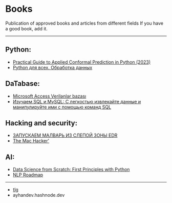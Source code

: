 # Books

 Publication of approved books and articles from different fields If you have a good book, add it.
 


  -----------------------------------------

 ## Python: 
  - [Practical Guide to Applied Conformal Prediction in Python (2023)](https://github.com/ayhan-dev/Books/blob/main/file/Practical%20Guide%20to%20Applied%20Conformal%20Prediction%20in%20Python-1.pdf)
  - [Python для всех. Обработка данных](https://github.com/ayhan-dev/Books/blob/main/file/Charlz_R._Severans_Python_dlya_vseh.pdf)


 ## DaTabase: 
  - [Microsoft Access Verilənlər bazası](https://github.com/ayhan-dev/Books/blob/main/file/Access_konspekt2_230528_211420.pdf)
  - [Изучаем SQL и MySQL: С легкостью извлекайте данные и манипулируйте ими с помощью команд SQL](https://github.com/ayhan-dev/Books/blob/main/file/%D0%98%D0%B7%D1%83%D1%87%D0%B0%D0%B5%D0%BC%20SQL%20%D0%B8%20MySQL.pdf)

## Hacking and security:
 - [ЗАПУСКАЕМ МАЛВАРЬ ИЗ СЛЕПОЙ ЗОНЫ EDR](https://github.com/ayhan-dev/Books/blob/main/file/%D0%97%D0%90%D0%9F%D0%A3%D0%A1%D0%9A%D0%90%D0%95%D0%9C_%D0%9C%D0%90%D0%9B%D0%92%D0%90%D0%A0%D0%AC_%D0%98%D0%97_%D0%A1%D0%9B%D0%95%D0%9F%D0%9E%D0%98%CC%86_%D0%97%D0%9E%D0%9D%D0%AB_EDR.pdf)
 - [The Mac Hacker'](https://github.com/ayhan-dev/Books/blob/main/file/The%20Mac%20Hacker's%20Handbook.pdf)

## AI: 
 - [Data Science from Scratch: First Principles with Python](https://github.com/ayhan-dev/Books/blob/main/file/Joel_Grus_Data_Science_from_Scratch_First_Principles_with_Python.pdf)
 - [NLP Roadmap]()
 
 -----------------------------------------
 - [tlg](t.me/ayhan_dev)
 - ayhandev.hashnode.dev
